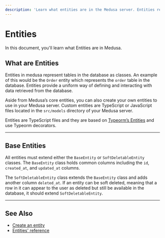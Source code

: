 ```yaml
---
description: 'Learn what entities are in the Medusa server. Entities represent tables in the database as classes. There are entities in the Medusa server, and developers can create custom entities.'
---
```


# Entities

In this document, you'll learn what Entities are in Medusa.

## What are Entities

Entities in medusa represent tables in the database as classes. An example of this would be the `Order` entity which represents the `order` table in the database. Entities provide a uniform way of defining and interacting with data retrieved from the database.

Aside from Medusa’s core entities, you can also create your own entities to use in your Medusa server. Custom entities are TypeScript or JavaScript files located in the `src/models` directory of your Medusa server.

Entities are TypeScript files and they are based on [Typeorm’s Entities](https://typeorm.io/entities) and use Typeorm decorators.

---

## Base Entities

All entities must extend either the `BaseEntity` or `SoftDeletableEntity` classes. The `BaseEntity` class holds common columns including the `id`, `created_at`, and `updated_at` columns.

The `SoftDeletableEntity` class extends the `BaseEntity` class and adds another column `deleted_at`. If an entity can be soft deleted, meaning that a row in it can appear to the user as deleted but still be available in the database, it should extend `SoftDeletableEntity`.

---

## See Also

- [Create an entity](./index.md)
- [Entities' reference](../../../references/entities/classes/Address.md)